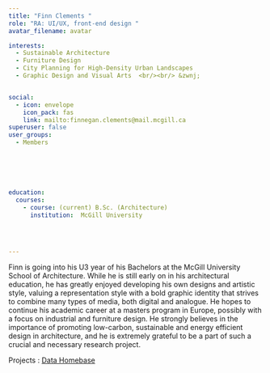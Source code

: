 ```yaml
---
title: "Finn Clements "
role: "RA: UI/UX, front-end design "
avatar_filename: avatar

interests:
  - Sustainable Architecture
  - Furniture Design
  - City Planning for High-Density Urban Landscapes
  - Graphic Design and Visual Arts  <br/><br/> &zwnj; 


social:
  - icon: envelope
    icon_pack: fas
    link: mailto:finnegan.clements@mail.mcgill.ca
superuser: false
user_groups:
  - Members






education:
  courses:
    - course: (current) B.Sc. (Architecture)
      institution:  McGill University 
    

  

--- 
```





Finn is going into his U3 year of his Bachelors at the McGill University School of Architecture.  While he is still early on in his architectural education, he has greatly enjoyed developing his own designs and artistic style, valuing a representation style with a bold graphic identity that strives to combine many types of media, both digital and analogue.  He hopes to continue his academic career at a masters program in Europe, possibly with a focus on industrial and furniture design.  He strongly believes in the importance of promoting low-carbon, sustainable and energy efficient design in architecture, and he is extremely grateful to be a part of such a crucial and necessary research project.


Projects  : 
<a href='http://localhost:1313/project/data-homebase/'  >Data Homebase </a>
</br>
